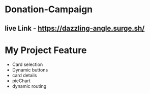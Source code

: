 # Donation-Campaign

## live Link - https://dazzling-angle.surge.sh/


# My Project Feature
- Card selection
- Dynamic buttons
- card details
- pieChart
- dynamic routing
